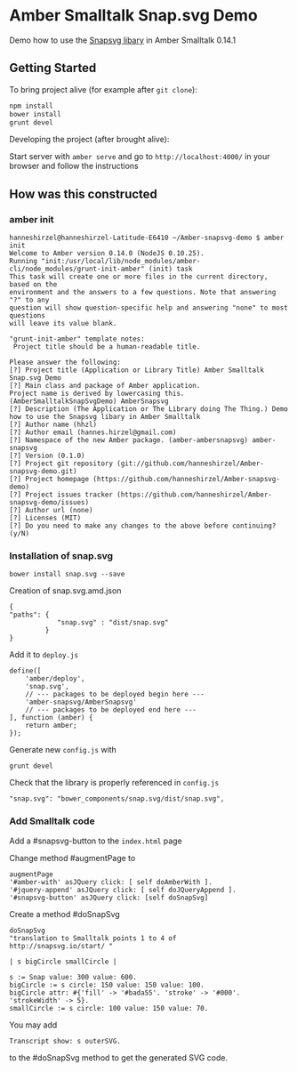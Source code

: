 # Amber Smalltalk Snap.svg Demo

Demo how to use the [Snapsvg libary](https://github.com/adobe-webplatform/Snap.svg) in Amber Smalltalk 0.14.1

## Getting Started

To bring project alive (for example after `git clone`):

```sh
npm install
bower install
grunt devel
```

Developing the project (after brought alive):
 
Start server with `amber serve` and go to `http://localhost:4000/` in your browser and follow the instructions


## How was this constructed


### amber init



    hanneshirzel@hanneshirzel-Latitude-E6410 ~/Amber-snapsvg-demo $ amber init
    Welcome to Amber version 0.14.0 (NodeJS 0.10.25).
    Running "init:/usr/local/lib/node_modules/amber-cli/node_modules/grunt-init-amber" (init) task
    This task will create one or more files in the current directory, based on the
    environment and the answers to a few questions. Note that answering "?" to any
    question will show question-specific help and answering "none" to most questions
    will leave its value blank.
    
    "grunt-init-amber" template notes:
     Project title should be a human-readable title.
    
    Please answer the following:
    [?] Project title (Application or Library Title) Amber Smalltalk Snap.svg Demo
    [?] Main class and package of Amber application.
    Project name is derived by lowercasing this. (AmberSmalltalkSnapSvgDemo) AmberSnapsvg
    [?] Description (The Application or The Library doing The Thing.) Demo how to use the Snapsvg libary in Amber Smalltalk
    [?] Author name (hhzl) 
    [?] Author email (hannes.hirzel@gmail.com) 
    [?] Namespace of the new Amber package. (amber-ambersnapsvg) amber-snapsvg
    [?] Version (0.1.0) 
    [?] Project git repository (git://github.com/hanneshirzel/Amber-snapsvg-demo.git) 
    [?] Project homepage (https://github.com/hanneshirzel/Amber-snapsvg-demo) 
    [?] Project issues tracker (https://github.com/hanneshirzel/Amber-snapsvg-demo/issues) 
    [?] Author url (none) 
    [?] Licenses (MIT) 
    [?] Do you need to make any changes to the above before continuing? (y/N) 


### Installation of snap.svg

    bower install snap.svg --save


Creation of snap.svg.amd.json


    {
    "paths": {
                "snap.svg" : "dist/snap.svg"
             }
    }


Add it to ``deploy.js``


    define([
        'amber/deploy',
        'snap.svg',
        // --- packages to be deployed begin here ---
        'amber-snapsvg/AmberSnapsvg'
        // --- packages to be deployed end here ---
    ], function (amber) {
        return amber;
    });

Generate new ``config.js`` with

    grunt devel


Check that the library is properly referenced in ``config.js``


    "snap.svg": "bower_components/snap.svg/dist/snap.svg",



### Add Smalltalk code

Add a #snapsvg-button to the ``index.html`` page


Change method #augmentPage to

    augmentPage
	'#amber-with' asJQuery click: [ self doAmberWith ].
	'#jquery-append' asJQuery click: [ self doJQueryAppend ].
	'#snapsvg-button' asJQuery click: [self doSnapSvg]

Create a method #doSnapSvg

    doSnapSvg
    "translation to Smalltalk points 1 to 4 of
    http://snapsvg.io/start/ "
    
    | s bigCircle smallCircle |
        
    s := Snap value: 300 value: 600.
    bigCircle := s circle: 150 value: 150 value: 100.
    bigCircle attr: #{'fill' -> '#bada55'. 'stroke' -> '#000'. 'strokeWidth' -> 5}.
    smallCircle := s circle: 100 value: 150 value: 70.

You may add

    Transcript show: s outerSVG.
    
to the #doSnapSvg method to get the generated SVG code.
